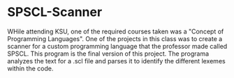 # SPSCL-Scanner

WHile attending KSU, one of the required courses taken was a "Concept of Programming Languages". One of the projects in this class was to create a scanner for a custom programming language that the professor made called SPSCL. This program is the final version of this project. The programa analyzes the text for a .scl file and parses it to identify the different lexemes within the code.
